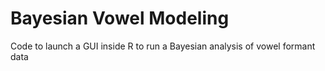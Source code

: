 Bayesian Vowel Modeling
===

Code to launch a GUI inside R to run a Bayesian analysis of vowel formant data
